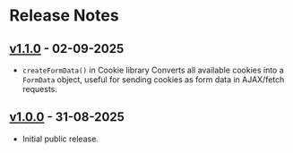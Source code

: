 # Release Notes

## [v1.1.0](https://github.com/jsvibe/cookie-events/compare/v1.0.0...v1.1.0) - 02-09-2025

- `createFormData()` in Cookie library Converts all available cookies into a `FormData` object, useful for sending cookies as form data in AJAX/fetch requests.

## [v1.0.0](https://github.com/jsvibe/cookie-events/releases/tag/v1.0.0) - 31-08-2025

- Initial public release.